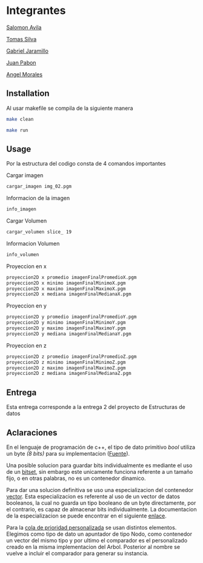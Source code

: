 # Integrantes

[Salomon Avila](https://github.com/MrMich34)

[Tomas Silva](https://github.com/Tomas-SilvaC)

[Gabriel Jaramillo](https://github.com/GabrielJaramilloCuberos)

[Juan Pabon](https://github.com/JohnWilliams2050)

[Angel Morales](https://github.com/Angellovem)


## Installation

Al usar makefile se compila de la siguiente manera

```bash
make clean

make run
```
## Usage

Por la estructura del codigo consta de 4 comandos importantes

Cargar imagen
```bash
cargar_imagen img_02.pgm
```
Informacion de la imagen
```bash
info_imagen
```
Cargar Volumen
```bash
cargar_volumen slice_ 19
```
Informacion Volumen
```bash
info_volumen
```

Proyeccion en x
```bash
proyeccion2D x promedio imagenFinalPromedioX.pgm
proyeccion2D x minimo imagenFinalMinimoX.pgm
proyeccion2D x maximo imagenFinalMaximoX.pgm
proyeccion2D x mediana imagenFinalMedianaX.pgm
```

Proyeccion en y
```bash
proyeccion2D y promedio imagenFinalPromedioY.pgm
proyeccion2D y minimo imagenFinalMinimoY.pgm
proyeccion2D y maximo imagenFinalMaximoY.pgm
proyeccion2D y mediana imagenFinalMedianaY.pgm
```

Proyeccion en z
```bash
proyeccion2D z promedio imagenFinalPromedioZ.pgm
proyeccion2D z minimo imagenFinalMinimoZ.pgm
proyeccion2D z maximo imagenFinalMaximoZ.pgm
proyeccion2D z mediana imagenFinalMedianaZ.pgm
```


## Entrega

Esta entrega corresponde a la entrega 2 del proyecto de Estructuras de datos

## Aclaraciones
En el lenguaje de programación de c++, el tipo de dato primitivo *bool* utiliza un byte _(8 bits)_ para su implementacion ([Fuente](https://learn.microsoft.com/en-us/cpp/cpp/fundamental-types-cpp?view=msvc-170#sizes-of-built-in-types)).

Una posible solucion para guardar bits individualmente es mediante el uso de un [bitset](https://cplusplus.com/reference/bitset/bitset/), sin embargo este unicamente funciona referente a un tamaño fijo, o en otras palabras, no es un contenedor dinamico.

Para dar una solucion definitiva se uso una especializacion del contenedor [vector](https://cplusplus.com/reference/vector/vector/). Esta especializacion es referente al uso de un vector de datos booleanos, la cual no guarda un tipo booleano de un byte directamente, por el contrario, es capaz de almacenar bits individualmente. La documentacion de la especializacion se puede encontrar en el siguiente [enlace](https://cplusplus.com/reference/vector/vector-bool/).

Para la [cola de prioridad personalizada](https://www.geeksforgeeks.org/custom-comparator-in-priority_queue-in-cpp-stl/) se usan distintos elementos.
Elegimos como tipo de dato un apuntador de tipo Nodo, como contenedor un vector del mismo
tipo y por ultimo el comparador es el personalizado creado en la misma implementacion del Arbol.
Posterior al nombre se vuelve a incluir el comparador para generar su instancia.